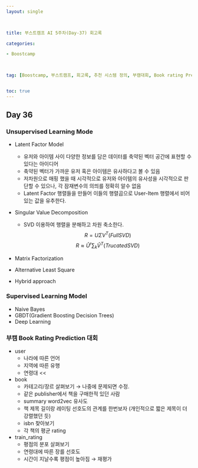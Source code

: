```yaml
---
layout: single

  

title: 부스트캠프 AI 5주차(Day-37) 회고록

categories:

- Boostcamp

  

tag: [Boostcamp, 부스트캠프, 회고록, 추천 시스템 정의, 부캠대회, Book rating Predition]


toc: true
---
```


## Day 36

### Unsupervised Learning Mode

+ Latent Factor Model
  + 유저와 아이템 사이 다양한 정보를 담은 데이터를 축약된 벡터 공간에 표현할 수 있다는 아이디어
  + 축약된 벡터가 가까운 유저 혹은 아이템은 유사하다고 볼 수 있음
  + 저차원으로 매핑 했을 때 시각적으로 유저와 아이템의 유사성을 시각적으로 판단할 수 있으나, 각 잠재변수의 의믜를 정확히 알수 없음 
  + Latent Factor 행렬들을 만들어 이들의 행렬곱으로 User-Item 행렬에서 비어있는 값을 유추한다.

+ Singular Value Decomposition 
  + SVD 이용하여 행렬을 분해하고 차원 축소한다.
$$R=U\Sigma V^{T} (Full SVD)$$
$$R\approx \widehat{U}^{r}\sum _{k}\widehat{V}^{T} (Trucated SVD)$$
+ Matrix Factorization 
+ Alternative Least Square
+ Hybrid approach

### Supervised Learning Model

+ Naive Bayes
+ GBDT(Gradient Boosting Decision Trees)
+ Deep Learning

### 부캠 Book Rating Prediction 대회
- user
  - 나라에 따른 언어
  - 지역에 따른 유행
  - 연령대 <<
- book
  - 카테고리/장르 살펴보기 → 나중에 문제되면 수정.
  - 같은 publisher에서 책을 구매한적 있던 사람
  - summary word2vec 유사도
  - 책 제목 길이랑 레이팅 선호도의 관계를 한번보자 (개인적으로 짧은 제목이 더 강렬했던  듯)
  - isbn 찾아보기
  - 각 책의 평균 rating
- train_rating
  - 평점의 분포 살펴보기
  - 연령대에 따른 장를 선호도
  - 시간이 지날수록 평점이 높아짐 → 재평가